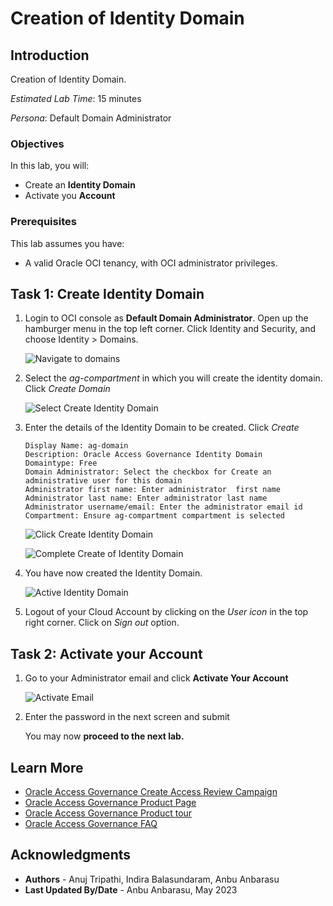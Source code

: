 # Creation of Identity Domain

## Introduction

Creation of Identity Domain. 

*Estimated Lab Time*: 15 minutes

*Persona*: Default Domain Administrator


### Objectives

In this lab, you will:
 * Create an **Identity Domain**
 * Activate you **Account**

### Prerequisites
This lab assumes you have:
- A valid Oracle OCI tenancy, with OCI administrator privileges.


## Task 1: Create Identity Domain 

1. Login to OCI console as **Default Domain Administrator**. Open up the hamburger menu in the top left corner. Click Identity and Security, and choose Identity > Domains. 

    ![Navigate to domains](images/navigate-to-domains.png)

2. Select the *ag-compartment* in which you will create the identity domain. Click *Create Domain*

    ![Select Create Identity Domain](images/create-domains.png)

3. Enter the details of the Identity Domain to be created. Click *Create*  
    
    ```
    Display Name: ag-domain
    Description: Oracle Access Governance Identity Domain
    Domaintype: Free
    Domain Administrator: Select the checkbox for Create an administrative user for this domain 
    Administrator first name: Enter administrator  first name 
    Administrator last name: Enter administrator last name 
    Administrator username/email: Enter the administrator email id
    Compartment: Ensure ag-compartment compartment is selected
    ```


    ![Click Create Identity Domain](images/click-create-domain.png) 

    ![Complete Create of Identity Domain](images/complete-creation-domain.png)

     
4. You have now created the Identity Domain. 


    ![Active Identity Domain](images/active-identity-domain.png) 

5. Logout of your Cloud Account by clicking on the *User icon* in the top right corner. Click on *Sign out* option. 

## Task 2: Activate your Account 

1. Go to your Administrator email and click **Activate Your Account**

    ![Activate Email](images/activate-email.png)

2. Enter the password in the next screen and submit



    You may now **proceed to the next lab.**

## Learn More

* [Oracle Access Governance Create Access Review Campaign](https://docs.oracle.com/en/cloud/paas/access-governance/pdapg/index.html)
* [Oracle Access Governance Product Page](https://www.oracle.com/security/cloud-security/access-governance/)
* [Oracle Access Governance Product tour](https://www.oracle.com/webfolder/s/quicktours/paas/pt-sec-access-governance/index.html)
* [Oracle Access Governance FAQ](https://www.oracle.com/security/cloud-security/access-governance/faq/)

## Acknowledgments
* **Authors** - Anuj Tripathi, Indira Balasundaram, Anbu Anbarasu
* **Last Updated By/Date** - Anbu Anbarasu, May 2023